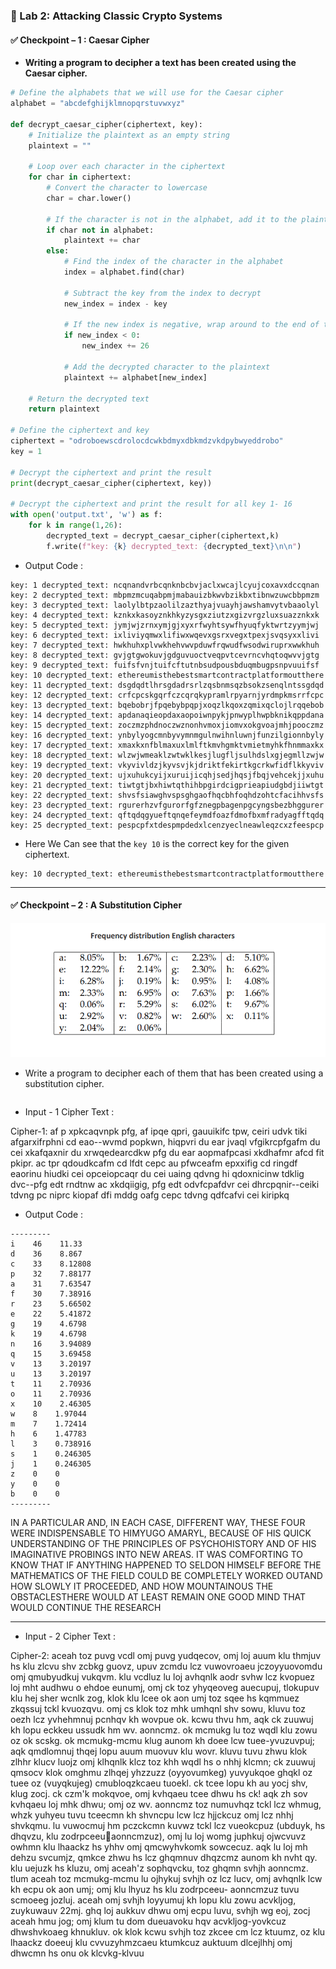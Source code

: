 ### 📝 Lab 2: Attacking Classic Crypto Systems

#### ✅ Checkpoint – 1 : Caesar Cipher

- **Writing a program to decipher a text has been created using the Caesar cipher.**

```python
# Define the alphabets that we will use for the Caesar cipher
alphabet = "abcdefghijklmnopqrstuvwxyz"

def decrypt_caesar_cipher(ciphertext, key):
    # Initialize the plaintext as an empty string
    plaintext = ""

    # Loop over each character in the ciphertext
    for char in ciphertext:
        # Convert the character to lowercase
        char = char.lower()

        # If the character is not in the alphabet, add it to the plaintext as is
        if char not in alphabet:
            plaintext += char
        else:
            # Find the index of the character in the alphabet
            index = alphabet.find(char)

            # Subtract the key from the index to decrypt
            new_index = index - key

            # If the new index is negative, wrap around to the end of the alphabet
            if new_index < 0:
                new_index += 26

            # Add the decrypted character to the plaintext
            plaintext += alphabet[new_index]

    # Return the decrypted text
    return plaintext

# Define the ciphertext and key
ciphertext = "odroboewscdrolocdcwkbdmyxdbkmdzvkdpybwyeddrobo"
key = 1

# Decrypt the ciphertext and print the result
print(decrypt_caesar_cipher(ciphertext, key))

# Decrypt the ciphertext and print the result for all key 1- 16
with open('output.txt', 'w') as f:
    for k in range(1,26):
        decrypted_text = decrypt_caesar_cipher(ciphertext,k)
        f.write(f"key: {k} decrypted_text: {decrypted_text}\n\n")
```

- Output Code :

```text
key: 1 decrypted_text: ncqnandvrbcqnknbcbvjaclxwcajlcyujcoxavxdccqnan
key: 2 decrypted_text: mbpmzmcuqabpmjmabauizbkwvbzikbxtibnwzuwcbbpmzm
key: 3 decrypted_text: laolylbtpzaolilzazthyajvuayhjawshamvytvbaaolyl
key: 4 decrypted_text: kznkxkasoyznkhkyzysgxziutzxgizvrgzluxsuazznkxk
key: 5 decrypted_text: jymjwjzrnxymjgjxyxrfwyhtsywfhyuqfyktwrtzyymjwj
key: 6 decrypted_text: ixliviyqmwxlifiwxwqevxgsrxvegxtpexjsvqsyxxlivi
key: 7 decrypted_text: hwkhuhxplvwkhehvwvpduwfrqwudfwsodwiruprxwwkhuh
key: 8 decrypted_text: gvjgtgwokuvjgdguvuoctveqpvtcevrncvhqtoqwvvjgtg
key: 9 decrypted_text: fuifsfvnjtuifcftutnbsudpousbduqmbugpsnpvuuifsf
key: 10 decrypted_text: ethereumisthebestsmartcontractplatformoutthere
key: 11 decrypted_text: dsgdqdtlhrsgdadrsrlzqsbnmsqzbsokzsenqlntssgdqd
key: 12 decrypted_text: crfcpcskgqrfczcqrqkypramlrpyarnjyrdmpkmsrrfcpc
key: 13 decrypted_text: bqebobrjfpqebybpqpjxoqzlkqoxzqmixqclojlrqqebob
key: 14 decrypted_text: apdanaqieopdaxaopoiwnpykjpnwyplhwpbknikqppdana
key: 15 decrypted_text: zoczmzphdnoczwznonhvmoxjiomvxokgvoajmhjpooczmz
key: 16 decrypted_text: ynbylyogcmnbyvymnmgulnwihnluwnjfunzilgionnbyly
key: 17 decrypted_text: xmaxkxnfblmaxuxlmlftkmvhgmktvmietmyhkfhnmmaxkx
key: 18 decrypted_text: wlzwjwmeaklzwtwklkesjlugfljsulhdslxgjegmllzwjw
key: 19 decrypted_text: vkyvivldzjkyvsvjkjdriktfekirtkgcrkwfidflkkyviv
key: 20 decrypted_text: ujxuhukcyijxuruijicqhjsedjhqsjfbqjvehcekjjxuhu
key: 21 decrypted_text: tiwtgtjbxhiwtqthihbpgirdcigprieapiudgbdjiiwtgt
key: 22 decrypted_text: shvsfsiawghvspsghgaofhqcbhfoqhdzohtcfacihhvsfs
key: 23 decrypted_text: rgurerhzvfgurorfgfznegpbagenpgcyngsbezbhggurer
key: 24 decrypted_text: qftqdqgyueftqnqefeymdfoazfdmofbxmfradyagfftqdq
key: 25 decrypted_text: pespcpfxtdespmpdedxlcenzyeclneawleqzcxzfeespcp
```

- Here We Can see that the `key 10` is the correct key for the given ciphertext.

```
key: 10 decrypted_text: ethereumisthebestsmartcontractplatformoutthere
```

<hr>

#### ✅ Checkpoint – 2 : A Substitution Cipher

![alt text](./Checkpoint%20-%202/image.png)

- Write a program to decipher each of them that has been created using a substitution cipher.

```c++


```

- Input - 1 Cipher Text :

Cipher-1: af p xpkcaqvnpk pfg, af ipqe qpri, gauuikifc tpw, ceiri udvk tiki afgarxifrphni cd eao--wvmd popkwn, hiqpvri du ear jvaql vfgikrcpfgafm du cei xkafqaxnir du xrwqedearcdkw pfg du ear aopmafpcasi xkdhafmr afcd fit pkipr. ac tpr qdoudkcafm cd lfdt cepc au pfwceafm epxxifig cd ringdf eaorinu hiudki cei opceiopcaqr du cei uaing qdvng hi qdoxnicinw tdklig dvc--pfg edt rndtnw ac xkdqiigig, pfg edt odvfcpafdvr cei dhrcpqnir--ceiki tdvng pc niprc kiopaf dfi mddg oafg cepc tdvng qdfcafvi cei kiripkq

- Output Code :

```
---------
i    46    11.33
d    36    8.867
c    33    8.12808
p    32    7.88177
a    31    7.63547
f    30    7.38916
r    23    5.66502
e    22    5.41872
g    19    4.6798
k    19    4.6798
n    16    3.94089
q    15    3.69458
v    13    3.20197
u    13    3.20197
t    11    2.70936
o    11    2.70936
x    10    2.46305
w    8    1.97044
m    7    1.72414
h    6    1.47783
l    3    0.738916
s    1    0.246305
j    1    0.246305
z    0    0
y    0    0
b    0    0
---------
```

IN A PARTICULAR AND, IN EACH CASE, DIFFERENT WAY, THESE FOUR WERE INDISPENSABLE TO HIMYUGO AMARYL, BECAUSE OF HIS QUICK UNDERSTANDING OF THE PRINCIPLES OF PSYCHOHISTORY AND OF HIS IMAGINATIVE PROBINGS INTO NEW AREAS. IT WAS COMFORTING TO KNOW THAT IF ANYTHING HAPPENED TO SELDON HIMSELF BEFORE THE MATHEMATICS OF THE FIELD COULD BE COMPLETELY WORKED OUTAND HOW SLOWLY IT PROCEEDED, AND HOW MOUNTAINOUS THE OBSTACLESTHERE WOULD AT LEAST REMAIN ONE GOOD MIND THAT WOULD CONTINUE THE RESEARCH

<hr>

- Input - 2 Cipher Text :

Cipher-2: aceah toz puvg vcdl omj puvg yudqecov, omj loj auum klu thmjuv hs klu zlcvu shv zcbkg guovz, upuv zcmdu lcz vuwovroaeu jczoyyuovomdu omj qmubyudkuj vukqvm. klu
vcdluz lu loj avhqnlk aodr svhw lcz kvopuez loj mht audhwu o ehdoe eunumj, omj ck toz
yhyqeoveg auecupuj, tlokupuv klu hej sher wcnlk zog, klok klu lcee ok aon umj toz sqee hs kqmmuez zkqssuj tckl kvuozqvu. omj cs klok toz mhk umhqnl shv sowu, kluvu toz oezh lcz yvhehmnuj pcnhqv kh wovpue ok. kcwu thvu hm, aqk ck zuuwuj kh lopu eckkeu ussudk hm wv. aonncmz. ok mcmukg lu toz wqdl klu zowu oz ok scskg. ok mcmukg-mcmu klug aunom kh doee lcw tuee-yvuzuvpuj; aqk qmdlomnuj thqej lopu auum muovuv klu wovr. kluvu tuvu zhwu klok zlhhr klucv luojz omj klhqnlk klcz toz khh wqdl hs o nhhj klcmn; ck zuuwuj qmsocv klok omghmu zlhqej yhzzuzz (oyyovumkeg) yuvyukqoe ghqkl oz tuee oz (vuyqkujeg) cmubloqzkcaeu tuoekl. ck tcee lopu kh au yocj shv, klug zocj. ck czm'k mokqvoe, omj kvhqaeu tcee dhwu hs ck! aqk zh sov kvhqaeu loj mhk dhwu; omj oz wv. aonncmz toz numuvhqz tckl lcz whmug, whzk yuhyeu tuvu tceecmn kh shvncpu lcw lcz hjjckcuz omj lcz nhhj shvkqmu. lu vuwocmuj hm pczckcmn kuvwz tckl lcz vueokcpuz (ubduyk, hs dhqvzu, klu zodrpceeuaonncmzuz), omj lu loj womg juphkuj ojwcvuvz owhmn klu lhaackz hs yhhv omj qmcwyhvkomk sowcecuz. aqk lu loj mh dehzu svcumjz, qmkce zhwu hs lcz ghqmnuv dhqzcmz aunom kh nvht qy. klu uejuzk hs kluzu, omj aceah'z sophqvcku, toz ghqmn svhjh aonncmz. tlum aceah toz mcmukg-mcmu lu ojhykuj svhjh oz lcz lucv, omj avhqnlk lcw kh ecpu ok aon umj; omj klu lhyuz hs klu zodrpceeu- aonncmzuz tuvu scmoeeg jozluj. aceah omj svhjh loyyumuj kh lopu klu zowu acvkljog, zuykuwauv 22mj. ghq loj aukkuv dhwu omj ecpu luvu, svhjh wg eoj, zocj aceah hmu jog; omj klum tu dom dueuavoku hqv acvkljog-yovkcuz dhwshvkoaeg khnukluv. ok klok kcwu svhjh toz zkcee cm lcz ktuumz, oz klu lhaackz doeeuj klu cvvuzyhmzcaeu ktumkcuz auktuum dlcejlhhj omj dhwcmn hs onu ok klcvkg-klvuu
